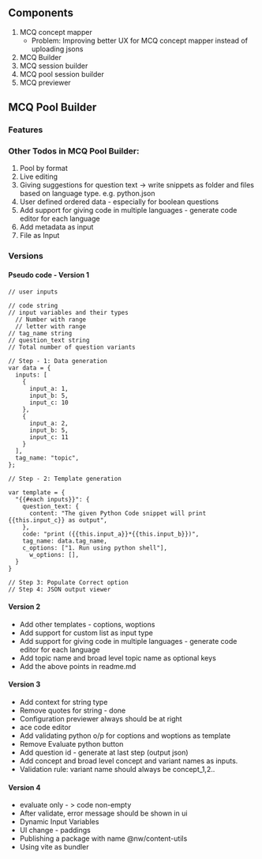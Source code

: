 ## Components

1. MCQ concept mapper
    - Problem: Improving better UX for MCQ concept mapper instead of uploading jsons
2. MCQ Builder
3. MCQ session builder
4. MCQ pool session builder
5. MCQ previewer

## MCQ Pool Builder

### Features




### Other Todos in MCQ Pool Builder:

1. Pool by format
2. Live editing
3. Giving suggestions for question text -> write snippets as folder and files based on language type. e.g. python.json
4. User defined ordered data - especially for boolean questions
5. Add support for giving code in multiple languages - generate code editor for each language
6. Add metadata as input
7. File as Input


### Versions

#### Pseudo code - Version 1


```
// user inputs

// code string
// input variables and their types
  // Number with range
  // letter with range
// tag_name string
// question_text string
// Total number of question variants

// Step - 1: Data generation 
var data = {
  inputs: [
    {
      input_a: 1,
      input_b: 5,
      input_c: 10
    },
    {
      input_a: 2,
      input_b: 5,
      input_c: 11
    }
  ],
  tag_name: "topic",
};

// Step - 2: Template generation

var template = {
  "{{#each inputs}}": {
    question_text: {
      content: "The given Python Code snippet will print {{this.input_c}} as output",
    },
    code: "print ({{this.input_a}}*{{this.input_b}})",
    tag_name: data.tag_name,
    c_options: ["1. Run using python shell"],
      w_options: [],
  }
}

// Step 3: Populate Correct option
// Step 4: JSON output viewer
```


#### Version 2

- Add other templates - coptions, woptions
- Add support for custom list as input type
- Add support for giving code in multiple languages - generate code editor for each language
- Add topic name and broad level topic name as optional keys
- Add the above points in readme.md

#### Version 3

- Add context for string type
- Remove quotes for string - done
- Configuration previewer always should be at right
- ace code editor
- Add validating python o/p for coptions and woptions as template
- Remove Evaluate python button
- Add question id - generate at last step (output json)
- Add concept and broad level concept and variant names as inputs.
- Validation rule: variant name should always be concept_1,2..


#### Version 4

- evaluate only - > code non-empty
- After validate, error message should be shown in ui
- Dynamic Input Variables
- UI change - paddings
- Publishing a package with name @nw/content-utils
- Using vite as bundler



